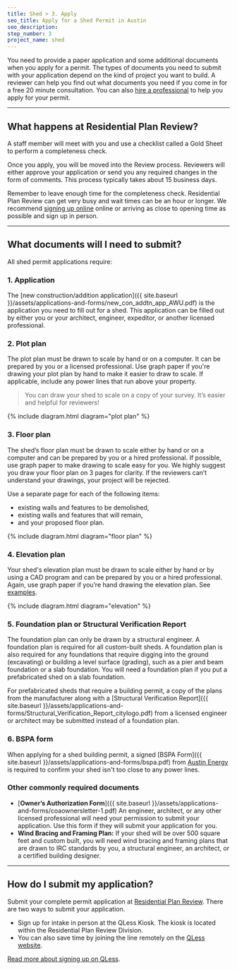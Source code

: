 ```yaml
---
title: Shed > 3. Apply
seo_title: Apply for a Shed Permit in Austin
seo_description:
step_number: 3
project_name: shed
---
```



You need to provide a paper application and some additional documents when you apply for a permit. The types of documents you need to submit with your application depend on the kind of project you want to build. A reviewer can help you find out what documents you need if you come in for a free 20 minute consultation. You can also [hire a professional](/residential/residential-toolkit/hiring-a-professional) to help you apply for your permit.

---

## What happens at Residential Plan Review?

A staff member will meet with you and use a checklist called a Gold Sheet to perform a completeness check.

Once you apply, you will be moved into the Review process. Reviewers will either approve your application or send you any required changes in the form of comments. This process typically takes about 15 business days.

Remember to leave enough time for the completeness check. Residential Plan Review can get very busy and wait times can be an hour or longer. We recommend [signing up online](https://kiosk.qless.com/kiosk/app/home/19062?queues=63813,65072,64852,64862,66812) online or arriving as close to opening time as possible and sign up in person.

---

## What documents will I need to submit?

All shed permit applications require:

### 1. Application

The [new construction/addition application]({{ site.baseurl }}/assets/applications-and-forms/new_con_addtn_app_AWU.pdf) is the application you need to fill out for a shed. This application can be filled out by either you or your architect, engineer, expeditor, or another licensed professional.

### 2. Plot plan

The plot plan must be drawn to scale by hand or on a computer. It can be prepared by you or a licensed professional. Use graph paper if you're drawing your plot plan by hand to make it easier to draw to scale. If applicable, include any power lines that run above your property.

> You can draw your shed to scale on a copy of your survey. It’s easier and helpful for reviewers!

{% include diagram.html diagram="plot plan" %}

### 3. Floor plan

The shed’s floor plan must be drawn to scale either by hand or on a computer and can be prepared by you or a hired professional. If possible, use graph paper to make drawing to scale easy for you. We highly suggest you draw your floor plan on 3 pages for clarity. If the reviewers can’t understand your drawings, your project will be rejected.

Use a separate page for each of the following items:

* existing walls and features to be demolished,
* existing walls and features that will remain,
* and your proposed floor plan.

{% include diagram.html diagram="floor plan" %}

### 4. Elevation plan

Your shed's elevation plan must be drawn to scale either by hand or by using a CAD program and can be prepared by you or a hired professional. Again, use graph paper if you’re hand drawing the elevation plan. See [examples](/residential/resources/sample-plans).

{% include diagram.html diagram="elevation" %}

### 5. Foundation plan or Structural Verification Report

The foundation plan can only be drawn by a structural engineer. A foundation plan is required for all custom-built sheds. A foundation plan is also required for any foundations that require digging into the ground (excavating) or building a level surface (grading), such as a pier and beam foundation or a slab foundation. You will need a foundation plan if you put a prefabricated shed on a slab foundation.

For prefabricated sheds that require a building permit, a copy of the plans from the manufacturer along with a [Structural Verification Report]({{ site.baseurl }}/assets/applications-and-forms/Structural_Verification_Report_citylogo.pdf) from a licensed engineer or architect may be submitted instead of a foundation plan.

### 6. BSPA form

When applying for a shed building permit, a signed [BSPA Form]({{ site.baseurl }}/assets/applications-and-forms/bspa.pdf) from [Austin Energy](/residential/resources/contact/#austin-energy) is required to confirm your shed isn't too close to any power lines.

### Other commonly required documents

* [**Owner’s Authorization Form**]({{ site.baseurl }}/assets/applications-and-forms/coaownersletter-1.pdf) An engineer, architect, or any other licensed professional will need your permission to submit your application. Use this form if they will submit your application for you.
* **Wind Bracing and Framing Plan:** If your shed will be over 500 square feet and custom built, you will need wind bracing and framing plans that are drawn to IRC standards by you, a structural engineer, an architect, or a certified building designer.

---

## How do I submit my application?

Submit your complete permit application at&nbsp;[Residential Plan Review](/residential/resources/contact/#residential-plan-review). There are two ways to submit your application.&nbsp;

* Sign up for intake in person at the QLess Kiosk. The kiosk is located within the Residential Plan Review Division.
* You can also save time by joining the line remotely on the [QLess website](https://kiosk.qless.com/kiosk/app/home/19062?queues=63813,65072,64852,64862,66812).

[Read more about signing up on QLess](/residential/residential-toolkit/sign-up-on-qless).

### &nbsp;
